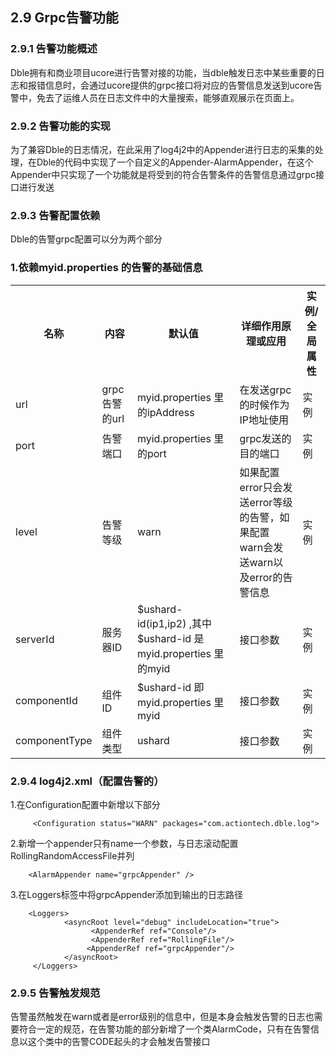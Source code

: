 ## 2.9 Grpc告警功能
### 2.9.1 告警功能概述
   Dble拥有和商业项目ucore进行告警对接的功能，当dble触发日志中某些重要的日志和报错信息时，会通过ucore提供的grpc接口将对应的告警信息发送到ucore告警中，免去了运维人员在日志文件中的大量搜索，能够直观展示在页面上。

### 2.9.2 告警功能的实现
   为了兼容Dble的日志情况，在此采用了log4j2中的Appender进行日志的采集的处理，在Dble的代码中实现了一个自定义的Appender-AlarmAppender，在这个Appender中只实现了一个功能就是将受到的符合告警条件的告警信息通过grpc接口进行发送

### 2.9.3 告警配置依赖
   Dble的告警grpc配置可以分为两个部分  
  ### 1.依赖myid.properties 的告警的基础信息
   <table class="confluenceTable">
    <tbody>
    <tr>
        <th class="confluenceTh">名称</th>
        <th class="confluenceTh"><strong>内容</strong></th>
        <th class="confluenceTh"><strong>默认值</strong></th>
        <th class="confluenceTh"><strong>详细作用原理或应用</strong></th>
        <th class="confluenceTh"><strong>实例/全局属性</strong></th>
    </tr>
    <tr>
        <td  >url </td>
        <td  >grpc告警的url</td>
        <td  >myid.properties 里的ipAddress</td>
        <td  >在发送grpc的时候作为IP地址使用</td>
        <td  >实例</td>
    </tr>
    <tr>
        <td  >
            port
        </td>
        <td  >告警端口</td>
        <td  >myid.properties 里的port</td>
        <td  >grpc发送的目的端口</td>
        <td  ><span>实例</span></td>
    </tr>
    <tr>
        <td   colspan="1">
            level
        </td>
        <td   colspan="1">告警等级</td>
        <td   colspan="1"><span>warn</span></td>
        <td   colspan="1">如果配置error只会发送error等级的告警，如果配置warn会发送warn以及error的告警信息</td>
        <td   colspan="1"><span>实例</span></td>
    </tr>
    <tr>
        <td   colspan="1">
            serverId
        </td>
        <td   colspan="1">服务器ID</td>
        <td   colspan="1"><span>$ushard-id(ip1,ip2)  ,其中$ushard-id 是myid.properties 里的myid</span></td>
        <td   colspan="1">接口参数</td>
        <td   colspan="1"><span>实例</span></td>
    </tr>
    <tr>
        <td   colspan="1">
            componentId
        </td>
        <td   colspan="1">组件ID</td>
        <td   colspan="1"><span>$ushard-id  即myid.properties 里myid</span></td>
        <td   colspan="1"><span>接口参数</span></td>
        <td   colspan="1"><span>实例</span></td>
    </tr>
    <tr>
        <td   colspan="1">
            componentType
        </td>
        <td   colspan="1">组件类型</td>
        <td   colspan="1"><span>ushard</span></td>
        <td   colspan="1"><span>接口参数</span></td>
        <td   colspan="1"><span>实例</span></td>
    </tr>
    </tbody>
</table>

### 2.9.4 log4j2.xml（配置告警的）
 1.在Configuration配置中新增以下部分
  ```
       <Configuration status="WARN" packages="com.actiontech.dble.log">
  ```
 2.新增一个appender只有name一个参数，与日志滚动配置RollingRandomAccessFile并列
   ```
       <AlarmAppender name="grpcAppender" />
   ```
 3.在Loggers标签中将grpcAppender添加到输出的日志路径
 ```
     <Loggers>
             <asyncRoot level="debug" includeLocation="true">
                   <AppenderRef ref="Console"/>
                   <AppenderRef ref="RollingFile"/>
                  <AppenderRef ref="grpcAppender"/>
             </asyncRoot>
      </Loggers>
 ```
### 2.9.5 告警触发规范
   告警虽然触发在warn或者是error级别的信息中，但是本身会触发告警的日志也需要符合一定的规范，在告警功能的部分新增了一个类AlarmCode，只有在告警信息以这个类中的告警CODE起头的才会触发告警接口
